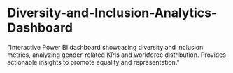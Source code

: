 # Diversity-and-Inclusion-Analytics-Dashboard
 "Interactive Power BI dashboard showcasing diversity and inclusion metrics, analyzing gender-related KPIs and workforce distribution. Provides actionable insights to promote equality and representation."

